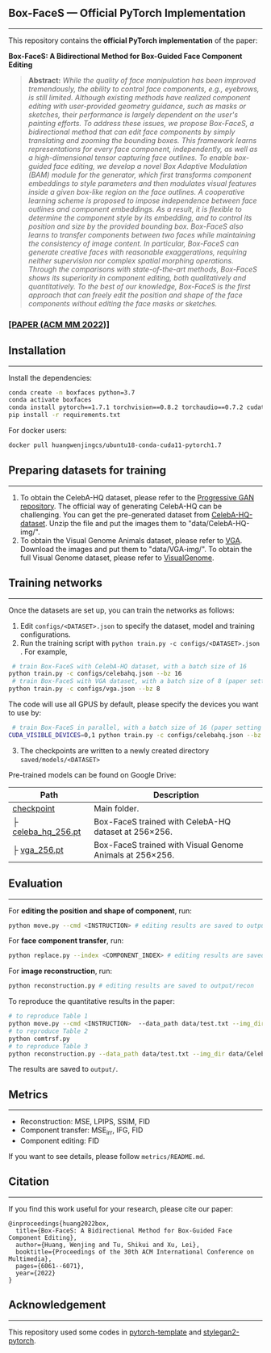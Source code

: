 ## Box-FaceS — Official PyTorch Implementation

---

This repository contains the **official PyTorch implementation** of the paper:

**Box-FaceS: A Bidirectional Method for Box-Guided Face Component Editing**

> **Abstract:** *While the quality of face manipulation has been improved tremendously, the ability to control face components, e.g., eyebrows, is still limited. Although existing methods have realized component editing with user-provided geometry guidance, such as masks or sketches, their performance is largely dependent on the user's painting efforts. To address these issues, we propose Box-FaceS, a bidirectional method that can edit face components by simply translating and zooming the bounding boxes. This framework learns representations for every face component, independently, as well as a high-dimensional tensor capturing face outlines. To enable box-guided face editing, we develop a novel Box Adaptive Modulation (BAM) module for the generator, which first transforms component embeddings to style parameters and then modulates visual features inside a given box-like region on the face outlines. A cooperative learning scheme is proposed to impose independence between face outlines and component embeddings. As a result, it is flexible to determine the component style by its embedding, and to control its position and size by the provided bounding box. Box-FaceS also learns to transfer components between two faces while maintaining the consistency of image content. In particular, Box-FaceS can generate creative faces with reasonable exaggerations, requiring neither supervision nor complex spatial morphing operations. Through the comparisons with state-of-the-art methods, Box-FaceS shows its superiority in component editing, both qualitatively and quantitatively. To the best of our knowledge, Box-FaceS is the first approach that can freely edit the position and shape of the face components without editing the face masks or sketches.*

### [[PAPER (ACM MM 2022)]](https://dl.acm.org/doi/10.1145/3503161.3548392)
## Installation

---

Install the dependencies:
```bash
conda create -n boxfaces python=3.7
conda activate boxfaces
conda install pytorch==1.7.1 torchvision==0.8.2 torchaudio==0.7.2 cudatoolkit=11.0 -c pytorch
pip install -r requirements.txt
```
For docker users:

```bash
docker pull huangwenjingcs/ubuntu18-conda-cuda11-pytorch1.7
```

## Preparing datasets for training

---

1. To obtain the CelebA-HQ dataset, please refer to the [Progressive GAN repository](https://github.com/tkarras/progressive_growing_of_gans). The official way of generating CelebA-HQ can be challenging. You can get the pre-generated dataset from [CelebA-HQ-dataset](https://drive.google.com/file/d/17wOT2Du1oKMU8DtRWupR_m1mgWvnGl1I/view?usp=sharing). Unzip the file and put the images them to "data/CelebA-HQ-img/".
2. To obtain the  Visual Genome Animals dataset, please refer to [VGA](https://drive.google.com/file/d/1WYBmk2pSBDtJcx-MFjJzwaX7FiDRL4sa/view?usp=sharing). Download the images and put them to "data/VGA-img/".  To obtain the full Visual Genome dataset, please refer to [VisualGenome](https://visualgenome.org/).
## Training networks

---

Once the datasets are set up, you can train the networks as follows:

1. Edit `configs/<DATASET>.json` to specify the dataset, model and training configurations.
1. Run the training script with `python train.py -c configs/<DATASET>.json `. For example, 
```bash
 # train Box-FaceS with CelebA-HQ dataset, with a batch size of 16
python train.py -c configs/celebahq.json --bz 16
 # train Box-FaceS with VGA dataset, with a batch size of 8 (paper setting on vga)
python train.py -c configs/vga.json --bz 8
```

   The code will use all GPUS by default, please specify the devices you want to use by:

```bash
 # train Box-FaceS in parallel, with a batch size of 16 (paper setting on celebahq)
CUDA_VISIBLE_DEVICES=0,1 python train.py -c configs/celebahq.json --bz 8
```

3. The checkpoints are written to a newly created directory `saved/models/<DATASET>`

Pre-trained models can be found on Google Drive:

| Path                                                         | Description                                              |
| ------------------------------------------------------------ | -------------------------------------------------------- |
| [checkpoint](https://drive.google.com/drive/folders/1gMhaWgNnE_0Ld-zOtVJ4kw4qxudW_Q0p?usp=sharing) | Main folder.                                             |
| ├  [celeba_hq_256.pt](https://drive.google.com/file/d/1RXluIY-MvDdbqS2dPxllQpCoywXFHQZV/view?usp=sharing) | Box-FaceS trained with CelebA-HQ dataset at 256×256.     |
| ├  [vga_256.pt](https://drive.google.com/file/d/19sO0xF4gr8cllW2uzOONgLvciB39Mx3H/view?usp=sharing) | Box-FaceS trained with Visual Genome Animals at 256×256. |

## Evaluation 

---

For **editing  the position and shape of component**, run:

```bash
python move.py --cmd <INSTRUCTION> # editing results are saved to output/move/<INSTRUCTION>
```

For **face component transfer**, run:

```bash
python replace.py --index <COMPONENT_INDEX> # editing results are saved to output/replace/
```

For **image reconstruction**, run:

```bash
python reconstruction.py # editing results are saved to output/recon
```

To reproduce the quantitative results in the paper:

```bash
# to reproduce Table 1
python move.py --cmd <INSTRUCTION>  --data_path data/test.txt --img_dir data/CelebA-HQ-img
# to reproduce Table 2
python comtrsf.py
# to reproduce Table 3
python reconstruction.py --data_path data/test.txt --img_dir data/CelebA-HQ-img
```


The results are saved to `output/`.

## Metrics 

---

- Reconstruction:  MSE, LPIPS, SSIM, FID
- Component transfer: MSE$_{\text{irr}}$, IFG, FID
- Component editing:  FID

If you want to see details, please follow `metrics/README.md`.

## Citation

---

If you find this work useful for your research, please cite our paper:
```
@inproceedings{huang2022box,
  title={Box-FaceS: A Bidirectional Method for Box-Guided Face Component Editing},
  author={Huang, Wenjing and Tu, Shikui and Xu, Lei},
  booktitle={Proceedings of the 30th ACM International Conference on Multimedia},
  pages={6061--6071},
  year={2022}
}
```

## Acknowledgement

---
This repository used some codes in [pytorch-template](https://github.com/victoresque/pytorch-template) and [stylegan2-pytorch](https://github.com/rosinality/stylegan2-pytorch).

